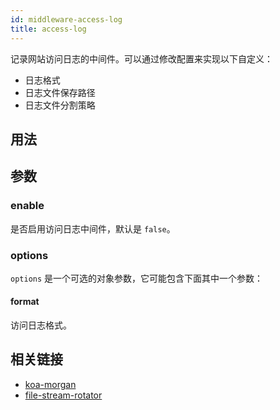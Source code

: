 ```yaml
---
id: middleware-access-log
title: access-log
---
```


记录网站访问日志的中间件。可以通过修改配置来实现以下自定义：
- 日志格式
- 日志文件保存路径
- 日志文件分割策略

## 用法

## 参数

### enable
是否启用访问日志中间件，默认是 `false`。

### options
`options` 是一个可选的对象参数，它可能包含下面其中一个参数：

#### format
访问日志格式。

## 相关链接
- [koa-morgan](https://github.com/koa-modules/morgan)
- [file-stream-rotator](https://github.com/rogerc/file-stream-rotator)
